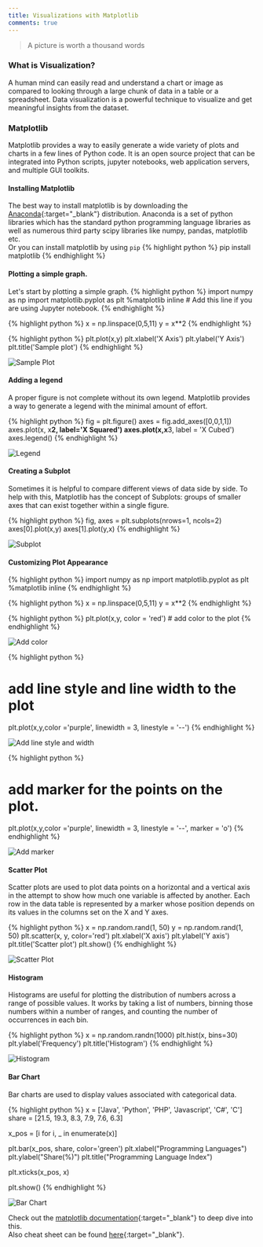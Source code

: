 ```yaml
---
title: Visualizations with Matplotlib
comments: true
---
```

> A picture is worth a thousand words

### What is Visualization?
A human mind can easily read and understand a chart or image as compared to looking through a large chunk of data in a table or a spreadsheet. Data visualization is a powerful technique to visualize and get meaningful insights from the dataset. 

### Matplotlib
Matplotlib provides a way to easily generate a wide variety of plots and charts in a few lines of Python code. It is an open source project that can be integrated into Python scripts, jupyter notebooks, web application servers, and multiple GUI toolkits.  

#### Installing Matplotlib
The best way to install matplotlib is by downloading the [Anaconda](https://www.anaconda.com/download/){:target="_blank"} distribution. Anaconda is a set of python libraries which has the standard python programming language libraries as well as numerous third party scipy libraries like numpy, pandas, matplotlib etc.  
Or you can install matplotlib by using `pip`
{% highlight python %}
pip install matplotlib
{% endhighlight %}

#### Plotting a simple graph.
Let's start by plotting a simple graph.
{% highlight python %}
import numpy as np
import matplotlib.pyplot as plt
%matplotlib inline  # Add this line if you are using Jupyter notebook.
{% endhighlight %}

{% highlight python %}
x = np.linspace(0,5,11)
y = x**2
{% endhighlight %}

{% highlight python %}
plt.plot(x,y)
plt.xlabel('X Axis')
plt.ylabel('Y Axis')
plt.title('Sample plot')
{% endhighlight %}

![Sample Plot](/img/matplotlib_1.png "Sample plot")

#### Adding a legend
A proper figure is not complete without its own legend. Matplotlib provides a way to generate a legend with the minimal amount of effort. 

{% highlight python %}
fig = plt.figure()
axes = fig.add_axes([0,0,1,1])
axes.plot(x, x**2, label='X Squared')
axes.plot(x,x**3, label = 'X Cubed')
axes.legend()
{% endhighlight %}

![Legend](/img/matplotlib_2.png "Legend")

#### Creating a Subplot
Sometimes it is helpful to compare different views of data side by side. To help with this, Matplotlib has the concept of Subplots: groups of smaller axes that can exist together within a single figure.  

{% highlight python %}
fig, axes = plt.subplots(nrows=1, ncols=2)
axes[0].plot(x,y)
axes[1].plot(y,x)
{% endhighlight %}

![Subplot](/img/matplotlib_3.png "Subplot")

#### Customizing Plot Appearance

{% highlight python %}
import numpy as np
import matplotlib.pyplot as plt
%matplotlib inline
{% endhighlight %}

{% highlight python %}
x = np.linspace(0,5,11)
y = x**2
{% endhighlight %}

{% highlight python %}
plt.plot(x,y, color = 'red') # add color to the plot
{% endhighlight %}

![Add color](/img/matplotlib_4.png "Add color")

{% highlight python %}
# add line style and line width to the plot
plt.plot(x,y,color ='purple', linewidth = 3, linestyle = '--') 
{% endhighlight %}

![Add line style and width](/img/matplotlib_5.png "Add line style and width")

{% highlight python %}
# add marker for the points on the plot.
plt.plot(x,y,color ='purple', linewidth = 3, linestyle = '--', marker = 'o') 
{% endhighlight %}

![Add marker](/img/matplotlib_6.png "Add marker")

#### Scatter Plot
Scatter plots are used to plot data points on a horizontal and a vertical axis in the attempt to show how much one variable is affected by another. Each row in the data table is represented by a marker whose position depends on its values in the columns set on the X and Y axes.

{% highlight python %}
x = np.random.rand(1, 50)
y = np.random.rand(1, 50)
plt.scatter(x, y, color='red')
plt.xlabel('X axis')
plt.ylabel('Y axis')
plt.title('Scatter plot')
plt.show()
{% endhighlight %}

![Scatter Plot](/img/matplotlib_7.png "Scatter Plot")

#### Histogram
Histograms are useful for plotting the distribution of numbers across a range of possible values.  It works by taking a list of numbers, binning those numbers within a number of ranges, and counting the number of occurrences in each bin.

{% highlight python %}
x = np.random.randn(1000)
plt.hist(x, bins=30)
plt.ylabel('Frequency')
plt.title('Histogram')
{% endhighlight %}

![Histogram](/img/matplotlib_8.png "Histogram")

#### Bar Chart
Bar charts are used to display values associated with categorical data.

{% highlight python %}
x = ['Java', 'Python', 'PHP', 'Javascript', 'C#', 'C']
share = [21.5, 19.3, 8.3, 7.9, 7.6, 6.3]

x_pos = [i for i, _ in enumerate(x)]

plt.bar(x_pos, share, color='green')
plt.xlabel("Programming Languages")
plt.ylabel("Share(%)")
plt.title("Programming Language Index")

plt.xticks(x_pos, x)

plt.show()
{% endhighlight %}

![Bar Chart](/img/matplotlib_9.png "Bar Chart")

Check out the [matplotlib documentation](https://matplotlib.org/tutorials/index.html){:target="_blank"} to deep dive into this.  
Also cheat sheet can be found [here](https://s3.amazonaws.com/assets.datacamp.com/blog_assets/Python_Matplotlib_Cheat_Sheet.pdf){:target="_blank"}.



